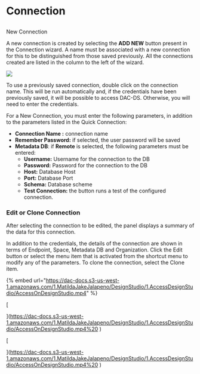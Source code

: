 # Connection

## New Connection

A new connection is created by selecting the **ADD NEW** button present in the Connection wizard. A name must be associated with a new connection for this to be distinguished from those saved previously. All the connections created are listed in the column to the left of the wizard.

![](https://dac-docs.s3-us-west-1.amazonaws.com/ImgSito/Connection/1.png)

To use a previously saved connection, double click on the connection name. This will be run automatically and, if the credentials have been previously saved, it will be possible to access DAC-DS. Otherwise, you will need to enter the credentials.

For a New Connection, you must enter the following parameters, in addition to the parameters listed in the Quick Connection:

*  **Connection Name :** connection name
* **Remember Password:** if selected, the user password will be saved
* **Metadata DB**: if **Remote** is selected, the following parameters must be entered:
  * **Username:** Username for the connection to the DB
  * **Password:** Password for the connection to the DB
  * **Host:** Database Host
  * **Port:** Database Port
  * **Schema:** Database scheme
  * **Test Connection:** the button runs a test of the configured connection.

### Edit or Clone Connection

After selecting the connection to be edited, the panel displays a summary of the data for this connection.

In addition to the credentials, the details of the connection are shown in terms of Endpoint, Space, Metadata DB and Organization. Click the Edit button or select the menu item that is activated from the shortcut menu to modify any of the parameters. To clone the connection, select the Clone item.

{% embed url="https://dac-docs.s3-us-west-1.amazonaws.com/1.MatildaJakeJalapeno/DesignStudio/1.AccessDesignStudio/AccessOnDesignStudio.mp4" %}



[  
](https://dac-docs.s3-us-west-1.amazonaws.com/1.MatildaJakeJalapeno/DesignStudio/1.AccessDesignStudio/AccessOnDesignStudio.mp4%20
)

[  
](https://dac-docs.s3-us-west-1.amazonaws.com/1.MatildaJakeJalapeno/DesignStudio/1.AccessDesignStudio/AccessOnDesignStudio.mp4%20
)





